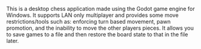 This is a desktop chess application made using the Godot game engine for Windows. It supports LAN only multiplayer and provides some move restrictions/tools such as: enforcing turn based movement, pawn promotion, and the inability to move the other players pieces. It allows you to save games to a file and then restore the board state to that in the file later.
